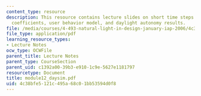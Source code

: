 ```yaml
---
content_type: resource
description: This resource contains lecture slides on short time steps dynamics, daylight
  coefficients, user behavior model, and daylight autonomy results.
file: /media/courses/4-493-natural-light-in-design-january-iap-2006/4c38bfe5121c495a68c01bb53594d0f8_module12_daysim.pdf
file_type: application/pdf
learning_resource_types:
- Lecture Notes
ocw_type: OCWFile
parent_title: Lecture Notes
parent_type: CourseSection
parent_uid: c1392a00-39b3-e910-1c9e-5627e1181797
resourcetype: Document
title: module12_daysim.pdf
uid: 4c38bfe5-121c-495a-68c0-1bb53594d0f8
---
```

